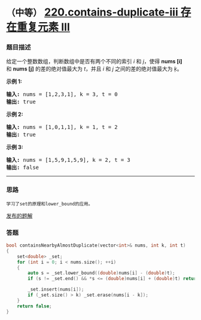 # `（中等）`  [220.contains-duplicate-iii 存在重复元素 III](https://leetcode-cn.com/problems/contains-duplicate-iii/)

### 题目描述
<p>给定一个整数数组，判断数组中是否有两个不同的索引 <em>i</em> 和 <em>j</em>，使得&nbsp;<strong>nums [i]</strong> 和&nbsp;<strong>nums [j]</strong>&nbsp;的差的绝对值最大为 <em>t</em>，并且 <em>i</em> 和 <em>j</em> 之间的差的绝对值最大为 <em>ķ</em>。</p>

<p><strong>示例&nbsp;1:</strong></p>

<pre><strong>输入:</strong> nums = [1,2,3,1], k<em> </em>= 3, t = 0
<strong>输出:</strong> true</pre>

<p><strong>示例 2:</strong></p>

<pre><strong>输入: </strong>nums = [1,0,1,1], k<em> </em>=<em> </em>1, t = 2
<strong>输出:</strong> true</pre>

<p><strong>示例 3:</strong></p>

<pre><strong>输入: </strong>nums = [1,5,9,1,5,9], k = 2, t = 3
<strong>输出:</strong> false</pre>


---
### 思路
```
学习了set的原理和lower_bound的应用。
```

[发布的题解](https://leetcode-cn.com/problems/contains-duplicate-iii/solution/220-by-ikaruga/)

### 答题
``` C++
bool containsNearbyAlmostDuplicate(vector<int>& nums, int k, int t) 
{
	set<double> _set;
	for (int i = 0; i < nums.size(); ++i) 
	{
		auto s = _set.lower_bound((double)nums[i] - (double)t);
		if (s != _set.end() && *s <= (double)nums[i] + (double)t) return true;

		_set.insert(nums[i]);
		if (_set.size() > k) _set.erase(nums[i - k]);
	}
	return false;
}
```
